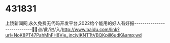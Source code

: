 # 431831
上饶新闻网,永久免费无代码开发平台,2022给个能用的好人有好报----------------------------🚥🚥点/此/进/入/http://www.baidu.com/link?url=NoK8PT47PahMhFH8Vie_jnciyIKNTTtVBQKpill6udK&amp;wd
